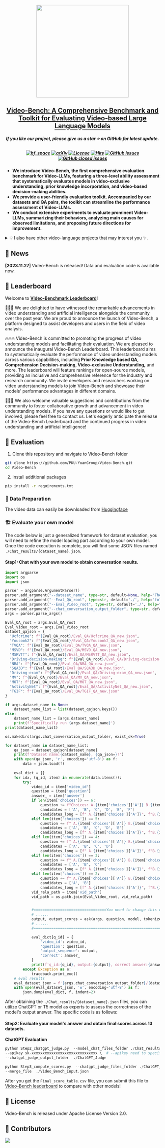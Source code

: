 

<p align="center">
    <img src="assets/logo.png" width="300" style="margin-bottom: 0.2;"/>
<p> 
<h2 align="center"> <a href="https://arxiv.org/abs/2311.16103">Video-Bench: A Comprehensive Benchmark and Toolkit for Evaluating Video-based Large Language Models</a></h2>
<h5 align="center"> If you like our project, please give us a star ⭐ on GitHub for latest update.  </h2>

 
<h5 align="center">
    
[![hf_space](https://img.shields.io/badge/🤗-Open%20In%20Spaces-blue.svg)](https://huggingface.co/spaces/LanguageBind/Video-Bench)
[![arXiv](https://img.shields.io/badge/Arxiv-2311.10122-b31b1b.svg?logo=arXiv)](https://arxiv.org/abs/2311.16103)
[![License](https://img.shields.io/badge/License-Apache%202.0-yellow)](https://github.com/PKU-YuanGroup/Video-Bench/blob/main/LICENSE) 
[![Hits](https://hits.seeyoufarm.com/api/count/incr/badge.svg?url=https%3A%2F%2Fgithub.com%2FPKU-YuanGroup%2FVideo-Bench&count_bg=%2379C83D&title_bg=%23555555&icon=&icon_color=%23E7E7E7&title=Visitor&edge_flat=false)](https://hits.seeyoufarm.com)
[![GitHub issues](https://img.shields.io/github/issues/PKU-YuanGroup/Video-Bench?color=critical&label=Issues)](https://github.com/PKU-YuanGroup/Video-Bench/issues?q=is%3Aopen+is%3Aissue)
[![GitHub closed issues](https://img.shields.io/github/issues-closed/PKU-YuanGroup/Video-Bench?color=success&label=Issues)](https://github.com/PKU-YuanGroup/Video-Bench/issues?q=is%3Aissue+is%3Aclosed)  <br>
<!--[![zhihu](https://img.shields.io/badge/-Bilibili-000000?logo=bilibili&logoColor=00A1D6)](https://zhuanlan.zhihu.com/p/668166885)-->

</h5>
 

* **We introduce Video-Bench, the first comprehensive evaluation benchmark for Video-LLMs, featuring a three-level ability assessment that systematically evaluates models in video-exclusive understanding, prior knowledge incorporation, and video-based decision-making abilities.**
* **We provide a user-friendly evaluation toolkit. Accompanied by our datasets and QA pairs, the toolkit can streamline the performance assessment of Video-LLMs.**
* **We conduct extensive experiments to evaluate prominent Video-LLMs, summarizing their behaviors, analyzing main causes for observed limitations, and proposing future directions for improvement.**



<details close><summary>💡 I also have other video-language projects that may interest you ✨. </summary><p>


> [**LanguageBind: Extending Video-Language Pretraining to N-modality by Language-based Semantic Alignment**](https://arxiv.org/abs/2310.01852) <br>
> Bin Zhu, Bin Lin, Munan Ning, Yang Yan, Jiaxi Cui, HongFa Wang, Yatian Pang, Wenhao Jiang, Junwu Zhang, Zongwei Li, Wancai Zhang, Zhifeng Li, Wei Liu, Li Yuan <br>
[![github](https://img.shields.io/badge/-Github-black?logo=github)](https://github.com/PKU-YuanGroup/LanguageBind) [![arXiv](https://img.shields.io/badge/Arxiv-2310.01852-b31b1b.svg?logo=arXiv)](https://arxiv.org/abs/2310.01852) <br>

> [**Video-LLaVA: Learning United Visual Representation by Alignment Before Projection**](https://arxiv.org/abs/2311.10122) <br>
> Bin Lin, Yang Ye, Bin Zhu, Jiaxi Cui, Munan Ning, Peng Jin, Li Yuan <br>
[![github](https://img.shields.io/badge/-Github-black?logo=github)](https://github.com/PKU-YuanGroup/Video-LLaVA) [![arXiv](https://img.shields.io/badge/Arxiv-2311.16103-b31b1b.svg?logo=arXiv)](https://arxiv.org/abs/2311.16103) <br>

> [**Chat-UniVi: Unified Visual Representation Empowers Large Language Models with Image and Video Understanding**](https://arxiv.org/abs/2311.08046) <br>
> Peng Jin, Ryuichi Takanobu, Caiwan Zhang, Xiaochun Cao, Li Yuan <br>
[![github](https://img.shields.io/badge/-Github-black?logo=github)](https://github.com/PKU-YuanGroup/Chat-UniVi) [![arXiv](https://img.shields.io/badge/Arxiv-2311.08046-b31b1b.svg?logo=arXiv)](https://arxiv.org/abs/2311.08046) <br>
</p></details>



## 📰 News
**[2023.11.27]** Video-Bench is released! Data and evaluation code is available now.

## 📣 Leaderboard
Welcome to [**Video-Benchmark Leaderboard**](https://huggingface.co/spaces/LanguageBind/Video-Bench)!

🚩🚩🚩 We are delighted to have witnessed the remarkable advancements in video understanding and artificial intelligence alongside the community over the past year. We are proud to announce the launch of Video-Bench, a platform designed to assist developers and users in the field of video analysis.

🔥🔥🔥  Video-Bench is committed to promoting the progress of video understanding models and facilitating their evaluation. We are pleased to announce the inaugural Video-Bench Leaderboard. This leaderboard aims to systematically evaluate the performance of video understanding models across various capabilities, including **Prior Knowledge based QA, Comprehension Decision-making, Video-exclusive Understanding,** and more.
The leaderboard will feature rankings for open-source models, providing an inclusive and comprehensive reference for the industry and research community. We invite developers and researchers working on video understanding models to join Video-Bench and showcase their models' performance advantages in different domains.

👋👋👋 We also welcome valuable suggestions and contributions from the community to foster collaborative growth and advancement in video understanding models. If you have any questions or would like to get involved, please feel free to contact us. Let's eagerly anticipate the release of the Video-Bench Leaderboard and the continued progress in video understanding and artificial intelligence!

## 🤗 Evaluation

1. Clone this repository and navigate to Video-Bench folder
```bash
git clone https://github.com/PKU-YuanGroup/Video-Bench.git
cd Video-Bench

```
2. Install additional packages
```bash
pip install -r requirements.txt
```
### 📂 Data Preparation
The video data can easily be downloaded from [Huggingface](https://huggingface.co/datasets/LanguageBind/Video-Bench) 

### 🏗️ Evaluate your own model
The code below is just a generalized framework for dataset evaluation, you will need to refine the model loading part according to your own model. Once the code execution is complete, you will find some JSON files named `./Chat_results/{dataset_name}.json`. 

#### Step1: Chat with your own model to obtain conversation results.
```python
import argparse
import os
import json

parser = argparse.ArgumentParser()
parser.add_argument("--dataset_name", type=str, default=None, help="The type of LLM")
parser.add_argument("--Eval_QA_root", type=str, default='./', help="folder containing QA JSON files")
parser.add_argument("--Eval_Video_root", type=str, default='./', help="folder containing video data")
parser.add_argument("--chat_conversation_output_folder", type=str, default='./Chat_results', help="")
args = parser.parse_args()

Eval_QA_root = args.Eval_QA_root
Eval_Video_root = args.Eval_Video_root
dataset_qajson = {
  "Ucfcrime": f"{Eval_QA_root}/Eval_QA/Ucfcrime_QA_new.json",
  "Youcook2": f"{Eval_QA_root}/Eval_QA/Youcook2_QA_new.json",
  "TVQA": f"{Eval_QA_root}/Eval_QA/TVQA_QA_new.json",
  "MSVD": f"{Eval_QA_root}/Eval_QA/MSVD_QA_new.json",
  "MSRVTT": f"{Eval_QA_root}/Eval_QA/MSRVTT_QA_new.json",
  "Driving-decision-making": f"{Eval_QA_root}/Eval_QA/Driving-decision-making_QA_new.json",
  "NBA": f"{Eval_QA_root}/Eval_QA/NBA_QA_new.json",
  "SQA3D": f"{Eval_QA_root}/Eval_QA/SQA3D_QA_new.json",
  "Driving-exam": f"{Eval_QA_root}/Eval_QA/Driving-exam_QA_new.json",
  "MV": f"{Eval_QA_root}/Eval_QA/MV_QA_new.json",
  "MOT": f"{Eval_QA_root}/Eval_QA/MOT_QA_new.json",
  "ActivityNet": f"{Eval_QA_root}/Eval_QA/ActivityNet_QA_new.json",
  "TGIF": f"{Eval_QA_root}/Eval_QA/TGIF_QA_new.json"
}

if args.dataset_name is None:
    dataset_name_list = list(dataset_qajson.keys())
else:
    dataset_name_list = [args.dataset_name]
    print(f'Specifically run {args.dataset_name}')
print(dataset_name_list)

os.makedirs(args.chat_conversation_output_folder, exist_ok=True)

for dataset_name in dataset_name_list:
    qa_json = dataset_qajson[dataset_name]
    print(f'Dataset name:{dataset_name}, {qa_json=}!')
    with open(qa_json, 'r', encoding='utf-8') as f:
        data = json.load(f)
        
    eval_dict = {}
    for idx, (q_id, item) in enumerate(data.items()):
        try:   
            video_id = item['video_id']
            question = item['question'] 
            answer_ = item['answer']
            if len(item['choices']) == 6:
                question += f"Choices: A.{item['choices']['A']} B.{item['choices']['B']} C.{item['choices']['C']} D.{item['choices']['D']} E.{item['choices']['E']} F.{item['choices']['F']} \n Among the six options A, B, C, D, E, F above, the one closest to the correct answer is:"
                candidates = ['A', 'B', 'C', 'D', 'E', 'F']
                candidates_long = [f" A.{item['choices']['A']}", f"B.{item['choices']['B']}", f"C.{item['choices']['C']}", f"D.{item['choices']['D']}", f"E.{item['choices']['E']}", f"F.{item['choices']['F']}"]
            elif len(item['choices']) == 5:
                question += f" A.{item['choices']['A']} B.{item['choices']['B']} C.{item['choices']['C']} D.{item['choices']['D']} E.{item['choices']['E']} \n Among the five options A, B, C, D, E above, the one closest to the correct answer is: "
                candidates = ['A', 'B', 'C', 'D', 'E']
                candidates_long = [f" A.{item['choices']['A']}", f"B.{item['choices']['B']}", f"C.{item['choices']['C']}", f"D.{item['choices']['D']}", f"E.{item['choices']['E']}"]
            elif len(item['choices']) == 4:
                question += f" A.{item['choices']['A']} B.{item['choices']['B']} C.{item['choices']['C']} D.{item['choices']['D']} \n Among the four options A, B, C, D above, the one closest to the correct answer is:"
                candidates = ['A', 'B', 'C', 'D']
                candidates_long = [f" A.{item['choices']['A']}", f"B.{item['choices']['B']}", f"C.{item['choices']['C']}", f"D.{item['choices']['D']}"]
            elif len(item['choices']) == 3:
                question += f" A.{item['choices']['A']} B.{item['choices']['B']} C.{item['choices']['C']} \n Among the three options A, B, C above, the one closest to the correct answer is: "
                candidates = ['A', 'B', 'C']
                candidates_long = [f" A.{item['choices']['A']}", f"B.{item['choices']['B']}", f"C.{item['choices']['C']}"]
            elif len(item['choices']) == 2:
                question += f" A.{item['choices']['A']} B.{item['choices']['B']} \n Among the two options A, B above, the one closest to the correct answer is: "
                candidates = ['A', 'B']
                candidates_long = [f" A.{item['choices']['A']}", f"B.{item['choices']['B']}"]
            vid_rela_path = item['vid_path']
            vid_path = os.path.join(Eval_Video_root, vid_rela_path)


            #=================================You need to change this code =========================
            # ......
            output, output_scores = ask(args, question, model, tokenizer, image_processor, vid_path)
            # ......
            #=======================================================================================

            eval_dict[q_id] = {
                'video_id': video_id,
                'question': question,
                'output_sequence': output,
                'correct': answer_
            }  
            print(f'q_id:{q_id}, output:{output}, correct answer:{answer_}!\n')
        except Exception as e:
            traceback.print_exc()  
    # eval results
    eval_dataset_json = f'{args.chat_conversation_output_folder}/{dataset_name}_eval.json'
    with open(eval_dataset_json, 'w', encoding='utf-8') as f:
        json.dump(eval_dict, f, indent=2)

```

After obtaining the `./Chat_results/{dataset_name}.json` files, you can utilize ChatGPT or T5 model as experts to assess the correctness of the model's output answer. The specific code is as follows:

#### Step2: Evaluate your model's answer and obtain final scores across 13 datasets.

**ChatGPT Evaluation** 
```python 
python Step2_chatgpt_judge.py  --model_chat_files_folder ./Chat_results  \
--apikey sk-xxxxxxxxxxxxxxxxxxxxxxxxxxxxxx \  # --apikey need to specify your openai apikey account
--chatgpt_judge_output_folder  ./ChatGPT_Judge
```

```python
python Step3_compute_scores.py  --chatgpt_judge_files_folder ./ChatGPT_Judge \
--merge_file  ./Video_Bench_Input.json
```
<!--

**T5 Evaluation**
```python
python Step2_T5_judge.py  --model_chat_files_folder  ./Chat_results \
--T5_judge_output_folder  ./T5_Judge  \
--Eval_QA_root  ./ 
```

```python
python Step3_compute_scores_T5.py  --T5_judge_files_folder  ./T5_Judge \
--score_output_file  ./Final_score_table_T5.csv
```

-->

After you get the `Final_score_table.csv` file, you can submit this file to [Video-Bench leaderboard](https://huggingface.co/spaces/LanguageBind/Video-Bench) to compare with other models!

## 🐳  License
Video-Bench is released under Apache License Version 2.0.

## 🤝 Contributors

<a href="https://github.com/PKU-YuanGroup/Video-Bench/graphs/contributors">
  <img src="https://contrib.rocks/image?repo=PKU-YuanGroup/Video-Bench" />
</a>
